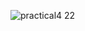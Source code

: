 ![practical4 22](https://cloud.githubusercontent.com/assets/16960568/13329410/a9b77a74-dc19-11e5-8b76-e84f7fbac002.JPG)
